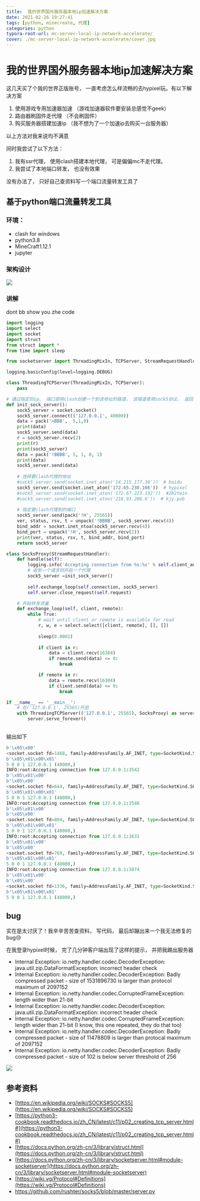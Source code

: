 ```yaml
---
title:  我的世界国外服务器本地ip加速解决方案
date: 2021-02-26 19:27:41
tags: [python, minecreate, 代理]
categories: python
typora-root-url: mc-server-local-ip-network-accelerate/
cover: ./mc-server-local-ip-network-accelerate/cover.jpg
---
```


# 我的世界国外服务器本地ip加速解决方案

这几天买了个我的世界正版账号， 一直考虑怎么样流畅的去hypixel玩。有以下解决方案

1. 使用游戏专用加速器加速 （游戏加速器软件要安装总感觉不geek）
2. 路由器刷固件走代理 （不会刷固件）
3. 购买服务器搭建加速ip （我不想为了一个加速ip去购买一台服务器）

以上方法对我来说均不满意

同时我尝试了以下方法：

1. 我有ssr代理， 使用clash搭建本地代理， 可是偏偏mc不走代理。
2. 我尝试了本地端口转发， 也没有效果

没有办法了， 只好自己查资料写一个端口流量转发工具了

## 基于python端口流量转发工具

### 环境：

- clash for windows
- python3.8
- MineCraft1.12.1
- jupyter

### 架构设计

![](1.jpg)

### 讲解

dont bb show you zhe code

```python
import logging
import select
import socket
import struct
from struct import *
from time import sleep

from socketserver import ThreadingMixIn, TCPServer, StreamRequestHandler

logging.basicConfig(level=logging.DEBUG)

class ThreadingTCPServer(ThreadingMixIn, TCPServer):
    pass

# 通过指定的ip、 端口使用clash创建一个到该地址的隧道， 该隧道使用sock5协议， 返回一个socket ，如果你于这个socket通信， 则相当于通过代理与你指定的ip、端口通信
def init_sock_server():
    sock5_server = socket.socket()
    sock5_server.connect(('127.0.0.1', 40000))
    data = pack('>BBB',  5,1,0)
    print(data)
    sock5_server.send(data)
    r = sock5_server.recv(2)
    print(r)
    print(sock5_server)
    data = pack('!BBBB', 5, 1, 0, 1)
    print(data)
    sock5_server.send(data)
    
    # 选择要clash代理的地址
    #sock5_server.send(socket.inet_aton('14.215.177.38'))  # baidu
    sock5_server.send(socket.inet_aton('172.65.230.166'))  # hypixel
    #sock5_server.send(socket.inet_aton('172.67.223.132'))  #2b2twin
    #sock5_server.send(socket.inet_aton('218.93.206.6'))  # kjy.pub
	
    # 指定要clash代理到的端口
    sock5_server.send(pack('!H', 25565))
    ver, status, rsv, t = unpack('!BBBB', sock5_server.recv(4))
    bind_addr = socket.inet_ntoa(sock5_server.recv(4))
    bind_port = unpack('!H', sock5_server.recv(2))
    print(ver, status, rsv, t, bind_addr, bind_port)
    return sock5_server

class SocksProxy(StreamRequestHandler):
    def handle(self):
        logging.info('Accepting connection from %s:%s' % self.client_address)
        # 收到一个请求则开启一个代理
        sock5_server =init_sock_server()
        
        self.exchange_loop(self.connection, sock5_server)
        self.server.close_request(self.request)

	# 开始转发流量   
    def exchange_loop(self, client, remote):
        while True:
            # wait until client or remote is available for read
            r, w, e = select.select([client, remote], [], [])
            
            sleep(0.0001)
            
            if client in r:
                data = client.recv(16384)
                if remote.send(data) <= 0:
                    break

            if remote in r:
                data = remote.recv(16384)
                if client.send(data) <= 0:
                    break

if __name__ == '__main__':
    # 在('127.0.0.1', 25565)开启
    with ThreadingTCPServer(('127.0.0.1', 25565), SocksProxy) as server:
        server.serve_forever()
            
```

输出如下

```python
b'\x05\x00'
<socket.socket fd=1468, family=AddressFamily.AF_INET, type=SocketKind.SOCK_STREAM, proto=0, laddr=('127.0.0.1', 3540), raddr=('127.0.0.1', 40000)>
b'\x05\x01\x00\x01'
5 0 0 1 127.0.0.1 (40000,)
INFO:root:Accepting connection from 127.0.0.1:3542
b'\x05\x01\x00'
b'\x05\x00'
<socket.socket fd=644, family=AddressFamily.AF_INET, type=SocketKind.SOCK_STREAM, proto=0, laddr=('127.0.0.1', 3545), raddr=('127.0.0.1', 40000)>
b'\x05\x01\x00\x01'
5 0 0 1 127.0.0.1 (40000,)
INFO:root:Accepting connection from 127.0.0.1:3548
b'\x05\x01\x00'
b'\x05\x00'
<socket.socket fd=804, family=AddressFamily.AF_INET, type=SocketKind.SOCK_STREAM, proto=0, laddr=('127.0.0.1', 3551), raddr=('127.0.0.1', 40000)>
b'\x05\x01\x00\x01'
5 0 0 1 127.0.0.1 (40000,)
INFO:root:Accepting connection from 127.0.0.1:3631
b'\x05\x01\x00'
b'\x05\x00'
<socket.socket fd=768, family=AddressFamily.AF_INET, type=SocketKind.SOCK_STREAM, proto=0, laddr=('127.0.0.1', 3634), raddr=('127.0.0.1', 40000)>
b'\x05\x01\x00\x01'
5 0 0 1 127.0.0.1 (40000,)
INFO:root:Accepting connection from 127.0.0.1:3874
b'\x05\x01\x00'
b'\x05\x00'
<socket.socket fd=1336, family=AddressFamily.AF_INET, type=SocketKind.SOCK_STREAM, proto=0, laddr=('127.0.0.1', 3877), raddr=('127.0.0.1', 40000)>
b'\x05\x01\x00\x01'
5 0 0 1 127.0.0.1 (40000,)
```

## bug

实在是太讨厌了！我辛辛苦苦查资料， 写代码， 最后却蹦出来一个我无法修复的bug:cry:

在我登录hypixel时候， 完了几分钟客户端出现了这样的提示， 并把我踢出服务器

- Internal Exception: io.netty.handler.codec.DecoderException: java.util.zip.DataFormatException: incorrect header check
- Internal Exception: io.netty.handler.codec.DecoderException: Badly compressed packet - size of 1531896730 is larger than protocol maximum of 2097152
- Internal Exception: io.netty.handler.codec.CorruptedFrameException: length wider than 21-bit
- Internal Exception: io.netty.handler.codec.DecoderException: java.util.zip.DataFormatException: incorrect header check
- Internal Exception: io.netty.handler.codec.CorruptedFrameException: length wider than 21-bit (I know, this one repeated, they do that too)
- Internal Exception: io.netty.handler.codec.DecoderException: Badly compressed packet - size of 11478809 is larger than protocal maximum of 2097152
- Internal Exception: io.netty.handler.codec.DecoderException: Badly compressed packet - size of 102 is below server threshold of 256

![](2.png)

## 参考资料

- [https://en.wikipedia.org/wiki/SOCKS#SOCKS5](https://en.wikipedia.org/wiki/SOCKS#SOCKS5)
- [https://python3-cookbook.readthedocs.io/zh_CN/latest/c11/p02_creating_tcp_server.html#](https://python3-cookbook.readthedocs.io/zh_CN/latest/c11/p02_creating_tcp_server.html#)
- [https://docs.python.org/zh-cn/3/library/struct.html](https://docs.python.org/zh-cn/3/library/struct.html)
- [https://docs.python.org/zh-cn/3/library/socketserver.html#module-socketserver](https://docs.python.org/zh-cn/3/library/socketserver.html#module-socketserver)
- [https://wiki.vg/Protocol#Definitions](https://wiki.vg/Protocol#Definitions)
- https://github.com/rushter/socks5/blob/master/server.py